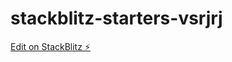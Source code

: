 # stackblitz-starters-vsrjrj

[Edit on StackBlitz ⚡️](https://stackblitz.com/edit/stackblitz-starters-vsrjrj)